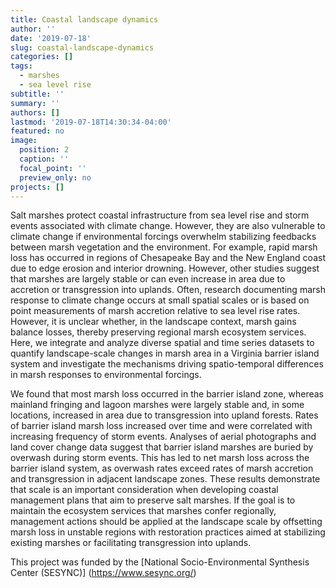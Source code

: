 ```yaml
---
title: Coastal landscape dynamics
author: ''
date: '2019-07-18'
slug: coastal-landscape-dynamics
categories: []
tags:
  - marshes
  - sea level rise
subtitle: ''
summary: ''
authors: []
lastmod: '2019-07-18T14:30:34-04:00'
featured: no
image:
  position: 2
  caption: ''
  focal_point: ''
  preview_only: no
projects: []
---
```

Salt marshes protect coastal infrastructure from sea level rise and storm events associated with climate change. However, they are also vulnerable to climate change if environmental forcings overwhelm stabilizing feedbacks between marsh vegetation and the environment. For example, rapid marsh loss has occurred in regions of Chesapeake Bay and the New England coast due to edge erosion and interior drowning. However, other studies suggest that marshes are largely stable or can even increase in area due to accretion or transgression into uplands. Often, research documenting marsh response to climate change occurs at small spatial scales or is based on point measurements of marsh accretion relative to sea level rise rates. However, it is unclear whether, in the landscape context, marsh gains balance losses, thereby preserving regional marsh ecosystem services. Here, we integrate and analyze diverse spatial and time series datasets to quantify landscape-scale changes in marsh area in a Virginia barrier island system and investigate the mechanisms driving spatio-temporal differences in marsh responses to environmental forcings.

We found that most marsh loss occurred in the barrier island zone, whereas mainland fringing and lagoon marshes were largely stable and, in some locations, increased in area due to transgression into upland forests. Rates of barrier island marsh loss increased over time and were correlated with increasing frequency of storm events. Analyses of aerial photographs and land cover change data suggest that barrier island marshes are buried by overwash during storm events. This has led to net marsh loss across the barrier island system, as overwash rates exceed rates of marsh accretion and transgression in adjacent landscape zones. These results demonstrate that scale is an important consideration when developing coastal management plans that aim to preserve salt marshes. If the goal is to maintain the ecosystem services that marshes confer regionally, management actions should be applied at the landscape scale by offsetting marsh loss in unstable regions with restoration practices aimed at stabilizing existing marshes or facilitating transgression into uplands.

This project was funded by the [National Socio-Environmental Synthesis Center (SESYNC)] (https://www.sesync.org/)
